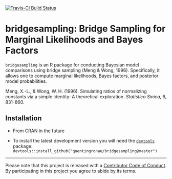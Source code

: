 [![Travis-CI Build Status](https://travis-ci.org/quentingronau/bridgesampling.svg?branch=master)](https://travis-ci.org/quentingronau/bridgesampling)


bridgesampling: Bridge Sampling for Marginal Likelihoods and Bayes Factors
====

`bridgesampling` is an R package for conducting Bayesian model comparisons using bridge sampling (Meng & Wong, 1996).
Specifically, it allows one to compute marginal likelihoods, Bayes factors, and posterior model probabilities.

Meng, X.-L., & Wong, W. H. (1996). Simulating ratios of normalizing constants via a simple identity: A theoretical exploration. *Statistica Sinica*, 6, 831-860.


## Installation

- From CRAN in the future

- To install the latest development version you will need the [`devtools`](https://github.com/hadley/devtools) package: 
  `devtools::install_github("quentingronau/bridgesampling@master")`

----
Please note that this project is released with a [Contributor Code of Conduct](CONDUCT.md). By participating in this project you agree to abide by its terms.
